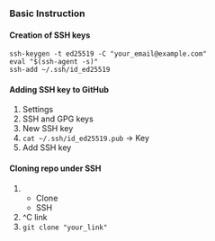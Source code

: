 ### Basic Instruction 
#### Creation of SSH keys 
```
ssh-keygen -t ed25519 -C "your_email@example.com" 
eval "$(ssh-agent -s)"
ssh-add ~/.ssh/id_ed25519
```
#### Adding SSH key to GitHub 
1. Settings 
2. SSH and GPG keys 
3. New SSH key 
4. `cat ~/.ssh/id_ed25519.pub` &rarr; Key
5. Add SSH key
#### Cloning repo under SSH
1. 
    - Clone  
    - SSH 
1. ^C link 
1. `git clone "your_link"` 
